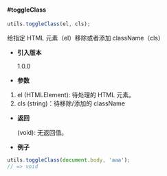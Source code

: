 #### #toggleClass

```javascript
utils.toggleClass(el, cls);
```

给指定 HTML 元素（el）移除或者添加 className（cls）

- **引入版本**

    1.0.0

- **参数**

1. el (HTMLElement): 待处理的 HTML 元素。
2. cls (string)：待移除/添加的 className

- **返回**

    (void): 无返回值。

- **例子**

```javascript
utils.toggleClass(document.body, 'aaa');
// => void
```
